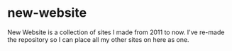 # new-website
 New Website is a collection of sites I made from 2011 to now. I've re-made the repository so I can place all my other sites on here as one.
